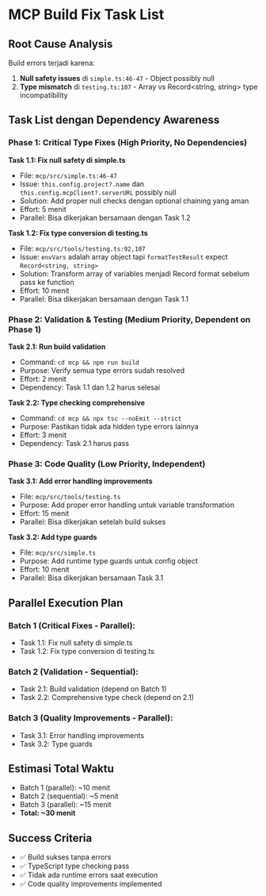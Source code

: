 # MCP Build Fix Task List

## Root Cause Analysis

Build errors terjadi karena:
1. **Null safety issues** di `simple.ts:46-47` - Object possibly null
2. **Type mismatch** di `testing.ts:107` - Array vs Record<string, string> type incompatibility

## Task List dengan Dependency Awareness

### Phase 1: Critical Type Fixes (High Priority, No Dependencies)

**Task 1.1: Fix null safety di simple.ts**
- File: `mcp/src/simple.ts:46-47`
- Issue: `this.config.project?.name` dan `this.config.mcpClient?.serverURL` possibly null
- Solution: Add proper null checks dengan optional chaining yang aman
- Effort: 5 menit
- Parallel: Bisa dikerjakan bersamaan dengan Task 1.2

**Task 1.2: Fix type conversion di testing.ts**
- File: `mcp/src/tools/testing.ts:92,107`
- Issue: `envVars` adalah array object tapi `formatTestResult` expect `Record<string, string>`
- Solution: Transform array of variables menjadi Record format sebelum pass ke function
- Effort: 10 menit
- Parallel: Bisa dikerjakan bersamaan dengan Task 1.1

### Phase 2: Validation & Testing (Medium Priority, Dependent on Phase 1)

**Task 2.1: Run build validation**
- Command: `cd mcp && npm run build`
- Purpose: Verify semua type errors sudah resolved
- Effort: 2 menit
- Dependency: Task 1.1 dan 1.2 harus selesai

**Task 2.2: Type checking comprehensive**
- Command: `cd mcp && npx tsc --noEmit --strict`
- Purpose: Pastikan tidak ada hidden type errors lainnya
- Effort: 3 menit
- Dependency: Task 2.1 harus pass

### Phase 3: Code Quality (Low Priority, Independent)

**Task 3.1: Add error handling improvements**
- File: `mcp/src/tools/testing.ts`
- Purpose: Add proper error handling untuk variable transformation
- Effort: 15 menit
- Parallel: Bisa dikerjakan setelah build sukses

**Task 3.2: Add type guards**
- File: `mcp/src/simple.ts`
- Purpose: Add runtime type guards untuk config object
- Effort: 10 menit
- Parallel: Bisa dikerjakan bersamaan Task 3.1

## Parallel Execution Plan

### Batch 1 (Critical Fixes - Parallel):
- Task 1.1: Fix null safety di simple.ts
- Task 1.2: Fix type conversion di testing.ts

### Batch 2 (Validation - Sequential):
- Task 2.1: Build validation (depend on Batch 1)
- Task 2.2: Comprehensive type check (depend on 2.1)

### Batch 3 (Quality Improvements - Parallel):
- Task 3.1: Error handling improvements
- Task 3.2: Type guards

## Estimasi Total Waktu
- Batch 1 (parallel): ~10 menit
- Batch 2 (sequential): ~5 menit
- Batch 3 (parallel): ~15 menit
- **Total: ~30 menit**

## Success Criteria
- ✅ Build sukses tanpa errors
- ✅ TypeScript type checking pass
- ✅ Tidak ada runtime errors saat execution
- ✅ Code quality improvements implemented